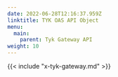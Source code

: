 ```yaml
---
date: 2022-06-28T12:16:37.959Z
linktitle: TYK OAS API Object
menu:
  main:
    parent: Tyk Gateway API
weight: 10
---
```


{{< include "x-tyk-gateway.md" >}}